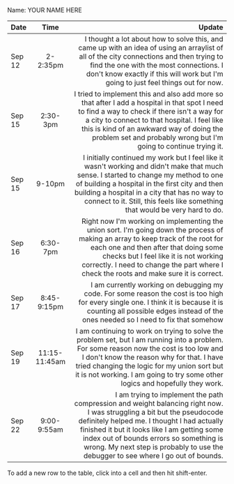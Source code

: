 Name: YOUR NAME HERE

| Date   |     Time      |                                                                                                                                                                                                                                                                                                                                                 Update |
|:-------|:-------------:|-------------------------------------------------------------------------------------------------------------------------------------------------------------------------------------------------------------------------------------------------------------------------------------------------------------------------------------------------------:|
| Sep 12 |   2-2:35pm    |                                                                                I thought a lot about how to solve this, and came up with an idea of using an arraylist of all of the city connections and then trying to find the one with the most connections. I don't know exactly if this will work but I'm going to just feel things out for now. |
| Sep 15 |   2:30-3pm    |                                         I tried to implement this and also add more so that after I add a hospital in that spot I need to find a way to check if there isn't a way for a city to connect to that hospital. I feel like this is kind of an awkward way of doing the problem set and probably wrong but I'm going to continue trying it. |
| Sep 15 |    9-10pm     |                                I initially continued my work but I feel like it wasn't working and didn't make that much sense. I started to change my method to one of building a hospital in the first city and then building a hospital in a city that has no way to connect to it. Still, this feels like something that would be very hard to do. |
| Sep 16 |   6:30-7pm    |                                           Right now I'm working on implementing the union sort. I'm going down the process of making an array to keep track of the root for each one and then after that doing some checks but I feel like it is not working correctly. I need to change the part where I check the roots and make sure it is correct. |
| Sep 17 |  8:45-9:15pm  |                                                                                                                               I am currently working on debugging my code. For some reason the cost is too high for every single one. I think it is because it is counting all possible edges instead of the ones needed so I need to fix that somehow |
| Sep 19 | 11:15-11:45am |                                   I am continuing to work on trying to solve the problem set, but I am running into a problem. For some reason now the cost is too low and I don't know the reason why for that. I have tried changing the logic for my union sort but it is not working. I am going to try some other logics and hopefully they work. |
| Sep 22 |  9:00-9:55am  | I am trying to implement the path compression and weight balancing right now. I was struggling a bit but the pseudocode definitely helped me. I thought I had actually finished it but it looks like I am getting some index out of bounds errors so something is wrong. My next step is probably to use the debugger to see where I go out of bounds. |


To add a new row to the table, click into a cell and then hit shift-enter.